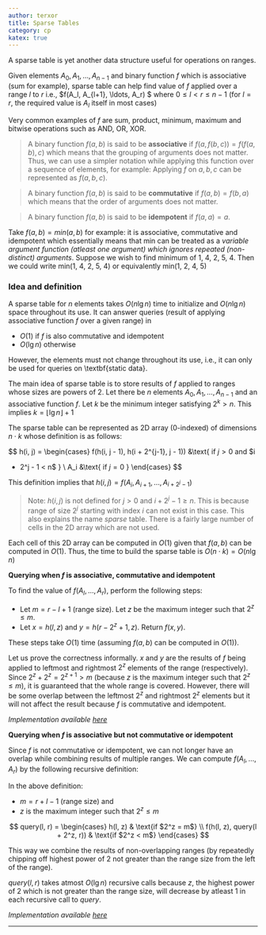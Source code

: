 ```yaml
---
author: terxor
title: Sparse Tables
category: cp
katex: true
---
```


A sparse table is yet another data structure useful
for operations on ranges.

Given elements $A_0, A_1, \ldots, A_{n-1}$ and binary function
$f$ which is associative (sum for example), sparse table can help find value of
$f$ applied over a range $l$ to $r$ i.e., $f(A_l, A_{l+1},
\ldots, A_r) $ where $0 \leq l < r \leq n-1$ (for $l = r$, the
required value is $A_l$ itself in most cases)

Very common examples of $f$ are sum, product, minimum, maximum
and bitwise operations such as AND, OR, XOR.

> A binary function $f(a, b)$ is said to be **associative** if $f(a,
  f(b, c)) = f(f(a, b), c)$ which means that the grouping of
  arguments does not matter. Thus, we can use a simpler notation
  while applying this function over a sequence of elements, for
  example: Applying $f$ on $a, b, c$ can be represented as $f(a,
  b, c)$.

> A binary function $f(a, b)$ is said to be **commutative** if $f(a,
  b) = f(b, a)$ which means that the order of arguments does not
  matter.

> A binary function $f(a, b)$ is said to be **idempotent** if $f(a, a)
  = a$.

Take $f(a, b) = min(a, b)$ for example: it is associative,
commutative and idempotent which essentially means that min can
be treated as a *variable argument function (atleast one
argument) which ignores repeated (non-distinct) arguments*.
Suppose we wish to find minimum of 1, 4, 2, 5, 4. Then we could
write min(1, 4, 2, 5, 4) or equivalently min(1, 2, 4, 5)

### Idea and definition

A sparse table for $n$ elements takes $O(n\lg n)$ time to
initialize and $O(n\lg n)$ space throughout its use. It can
answer queries (result of applying associative function $f$ over
a given range) in
- $O(1)$ if $f$ is also commutative and idempotent
- $O(\lg n)$ otherwise

However, the elements must not change throughout its
use, i.e., it can only be used for queries on \textbf{static
data}.

The main idea of sparse table is to store results of $f$ applied
to ranges whose sizes are powers of 2. Let there be $n$ elements
$A_0, A_1, \ldots, A_{n-1}$ and an associative function $f$. Let
$k$ be the minimum integer satisfying $2^k > n$. This implies $k
= \lfloor \lg n \rfloor + 1$

The sparse table can be represented as 2D array (0-indexed) of
dimensions $n \cdot k$ whose definition is as follows:

$$
h(i, j) =
\begin{cases}
f(h(i, j - 1), h(i + 2^{j-1}, j - 1)) &\text{ if $j > 0$ and $i
+ 2^j - 1 < n$ } \\
A_i &\text{ if $j = 0$ }
\end{cases}
$$

This definition implies that $h(i, j) = f(A_i, A_{i+1}, \ldots,
A_{i+2^j-1})$


> Note: $h(i, j)$ is not defined for $j > 0$ and $i + 2^j - 1 \geq n$.
This is because range of size $2^j$ starting with index $i$ can
not exist in this case. This also explains the name
*sparse* table. There is a fairly large number of cells in the 2D
array which are not used.

Each cell of this 2D array can be computed in $O(1)$ given that
$f(a, b)$ can be computed in $O(1)$. Thus, the time to build the
sparse table is $O(n \cdot k) = O(n\lg n)$

**Querying when $f$ is associative, commutative and idempotent**

To find the value of $f(A_l, \ldots, A_r)$, perform the
following steps:
- Let $m = r - l + 1$ (range size). Let $z$ be the maximum integer
  such that $2^z \leq m$.
- Let $x = h(l, z)$ and $y = h(r - 2^z + 1, z)$. Return
  $f(x, y)$.

These steps take $O(1)$ time (assuming $f(a, b)$ can be computed
in $O(1)$).

Let us prove the correctness informally. $x$ and $y$ are the
results of $f$ being applied to leftmost and rightmost $2^z$
elements of the range (respectively). Since $2^z + 2^z = 2^{z +
1} > m$ (because $z$ is the maximum integer
such that $2^z \leq m$), it is guaranteed that the whole range
is covered. However, there will be some overlap between the
leftmost $2^z$ and rightmost $2^z$ elements but it will not
affect the result because $f$ is commutative and idempotent.

*Implementation available [here](https://github.com/terxor/cp-common/blob/main/impl/data-structures/sparse-table-1.cpp)*

**Querying when $f$ is associative but not commutative or idempotent**

Since $f$ is not commutative or idempotent, we can not longer
have an overlap while combining results of multiple ranges. We
can compute $f(A_l, \ldots, A_r)$ by the following recursive
definition:

In the above definition:
- $m = r + l - 1$ (range size) and
- $z$ is the maximum integer such that $2^z \leq m$

$$
query(l, r) = 
\begin{cases}
h(l, z) & \text{if $2^z = m$} \\
f(h(l, z), query(l + 2^z, r)) & \text{if $2^z < m$}
\end{cases}
$$

This way we combine the results of non-overlapping ranges (by
repeatedly chipping off highest power of 2 not greater than the range
size from the left of the range).

$query(l, r)$ takes atmost $O(\lg n)$ recursive calls because $z$,
the highest power of 2 which is not greater than the range
size, will decrease by atleast 1 in each recursive call to
$query$.

*Implementation available [here](https://github.com/terxor/cp-common/blob/main/impl/data-structures/sparse-table-2.cpp)*

***
